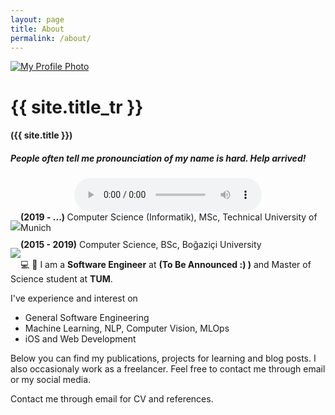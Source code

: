```yaml
---
layout: page
title: About
permalink: /about/
---
```


<div class="center">
    <a href="{{ site.baseurl }}/" title="link to home of {{ site.title }}">
        <img src="{{ site.baseurl }}/assets/images/profile.jpg" class="user-image center" alt="My Profile Photo">
    </a>

</div>

<h1 class="center"> {{ site.title_tr }}</h1>
<h4 class="center">({{ site.title }})</h4>

<h5 class="center"> People often tell me pronounciation of my name is hard. Help arrived! </h5>
<audio style="margin: 0 auto; display: block;" controls>
    <source src="/assets/name.mp3" type="audio/mpeg">
    Your browser does not support the audio element.
</audio>


<div class="center">
    <p style="float: left;"><img src="{{ site.baseurl }}/assets/images/tum-logo.png"
            style="height:auto; max-width:100px; max-height:100px"></p>
    <p style="margin: auto"><b>(2019 - ...) </b> Computer Science (Informatik), MSc, Technical University of Munich</p>
</div>
<div class="center" style="clear: left;">
    <p style="float: left;"><img src="{{ site.baseurl }}/assets/images/boun.png" style="height:auto; max-width:100px;"></p>
    <p style="margin: auto"><b>(2015 - 2019)</b> Computer Science, BSc, Boğaziçi University</p>
</div>


💻  🤖  I am a **Software Engineer** at **(To Be Announced :) )** and Master of Science student at **TUM**. 


I've experience and interest on
* General Software Engineering
* Machine Learning, NLP, Computer Vision, MLOps
* iOS and Web Development

Below you can find my publications, projects for learning and blog posts. I also occasionaly work as a freelancer. Feel free to contact me through email or my social media.

Contact me through email for CV and references.


